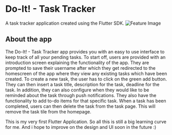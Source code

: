 # Do-It! - Task Tracker

A task tracker application created using the Flutter SDK.
![Feature Image](https://user-images.githubusercontent.com/70024491/117371632-e4345e80-aed0-11eb-8f67-ace135818c12.png)

## About the app

The Do-It! - Task Tracker app provides you with an easy to use interface to keep track of all your pending tasks. 
To start off, users are provided with an introduction screen explaining the functionality of the app. They are prompted to save their username after which they get redirected to the homescreen of the app where they view any existing tasks which have been created.
To create a new task, the user has to click on the green add button. They can then insert a task title, description for the task, deadline for the task. In addition, they can also configure when they would like to be reminded about the task through push notifications. They also have the functionality to add to-do items for that specific task.
When a task has been completed, users can then delete the task from the task page. This will remove the task tile from the homepage.

This is my very first Flutter Application. So all this is still a big learning curve for me. And i hope to improve on the design and UI soon in the future :)
